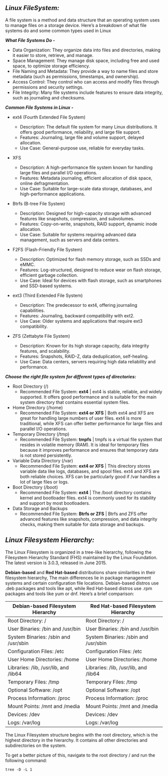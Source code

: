 ## <span style="font-size: 20px;"><strong><em>Linux FileSystem:</em></strong></span>

A file system is a method and data structure that an operating system uses to manage files on a storage device. Here’s a breakdown of what file systems do and some common types used in Linux

***What File Systems Do -***
* Data Organization: They organize data into files and directories, making it easier to store, retrieve, and manage.
* Space Management: They manage disk space, including free and used space, to optimize storage efficiency.
* File Naming and Metadata: They provide a way to name files and store metadata (such as permissions, timestamps, and ownership).
* Access Control: They control who can access and modify files through permissions and security settings.
* File Integrity: Many file systems include features to ensure data integrity, such as journaling and checksums.

***Common File Systems in Linux -***

* ext4 (Fourth Extended File System)
  - Description: The default file system for many Linux distributions. It offers good performance, reliability, and large file support.
  - Features: Journaling, large file and volume support, delayed allocation.
  - Use Case: General-purpose use, reliable for everyday tasks.

* XFS
  - Description: A high-performance file system known for handling large files and parallel I/O operations.
  - Features: Metadata journaling, efficient allocation of disk space, online defragmentation.
  - Use Case: Suitable for large-scale data storage, databases, and high-performance applications.

* Btrfs (B-tree File System)
  - Description: Designed for high-capacity storage with advanced features like snapshots, compression, and subvolumes.
  - Features: Copy-on-write, snapshots, RAID support, dynamic inode allocation.
  - Use Case: Suitable for systems requiring advanced data management, such as servers and data centers.
 
* F2FS (Flash-Friendly File System)
  - Description: Optimized for flash memory storage, such as SSDs and eMMC.
  - Features: Log-structured, designed to reduce wear on flash storage, efficient garbage collection.
  - Use Case: Ideal for devices with flash storage, such as smartphones and SSD-based systems.

* ext3 (Third Extended File System)
  - Description: The predecessor to ext4, offering journaling capabilities.
  - Features: Journaling, backward compatibility with ext2.
  - Use Case: Older systems and applications that require ext3 compatibility.

* ZFS (Zettabyte File System)
  - Description: Known for its high storage capacity, data integrity features, and scalability.
  - Features: Snapshots, RAID-Z, data deduplication, self-healing.
  - Use Case: Data centers, servers requiring high data reliability and performance.
 
***Choose the right file system for different types of directories:***
* Root Directory (/)
  - Recommended File System: **ext4** | ext4 is stable, reliable, and widely supported. It offers good performance and is suitable for the main system directory that contains essential system files.
* Home Directory (/home)
  - Recommended File System: **ext4 or XFS** | Both ext4 and XFS are great for handling large numbers of user files. ext4 is more traditional, while XFS can offer better performance for large files and parallel I/O operations.
* Temporary Directory (/tmp)
  - Recommended File System: **tmpfs** | tmpfs is a virtual file system that resides in volatile memory (RAM). It is ideal for temporary files because it improves performance and ensures that temporary data is not stored persistently.
* Variable Data Directory (/var)
  - Recommended File System: **ext4 or XFS** | This directory stores variable data like logs, databases, and spool files. ext4 and XFS are both reliable choices. XFS can be particularly good if /var handles a lot of large files or logs.
* Boot Directory (/boot)
  - Recommended File System: **ext4** | The /boot directory contains kernel and bootloader files. ext4 is commonly used for its stability and support by most bootloaders.
* Data Storage and Backups
  - Recommended File System: **Btrfs or ZFS** | Btrfs and ZFS offer advanced features like snapshots, compression, and data integrity checks, making them suitable for data storage and backups.


## ***Linux Filesystem Hierarchy:***
The Linux Filesystem is organized in a tree-like hierarchy, following the Filesystem Hierarchy Standard (FHS) maintained by the Linux Foundation. The latest version is 3.0.3, released in June 2015.
 
**Debian-based** and **Red Hat-based** distributions share similarities in their filesystem hierarchy, The main differences lie in package management systems and certain configuration file locations. Debian-based distros use .deb packages and tools like apt, while Red Hat-based distros use .rpm packages and tools like yum or dnf. Here’s a brief comparison:

| Debian-based Filesystem Hierarchy |  Red Hat-based Filesystem Hierarchy |
|----------|----------|
| Root Directory: / | Root Directory: / |
| User Binaries: /bin and /usr/bin | User Binaries: /bin and /usr/bin |
| System Binaries: /sbin and /usr/sbin | System Binaries: /sbin and /usr/sbin |
| Configuration Files: /etc | Configuration Files: /etc |
| User Home Directories: /home | User Home Directories: /home |
| Libraries: /lib, /usr/lib, and /lib64 | Libraries: /lib, /usr/lib, and /lib64 |
| Temporary Files: /tmp | Temporary Files: /tmp |
| Optional Software: /opt | Optional Software: /opt |
| Process Information: /proc | Process Information: /proc |
| Mount Points: /mnt and /media | Mount Points: /mnt and /media |
| Devices: /dev | Devices: /dev |
| Logs: /var/log | Logs: /var/log |


The Linux Filesystem structure begins with the root directory, which is the highest directory in the hierarchy. It contains all other directories and subdirectories on the system.

To get a better picture of this, navigate to the root directory / and run the following command:
```
tree -D -L 1
```
